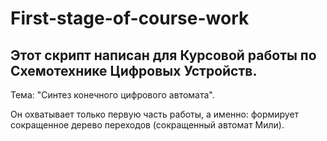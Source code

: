# First-stage-of-course-work
<h2>Этот скрипт написан для Курсовой работы по Схемотехнике Цифровых Устройств.</h2>
<p>Тема: "Синтез конечного цифрового автомата".</p>
<p>Он охватывает только первую часть работы, а именно: формирует сокращенное дерево переходов (сокращенный автомат Мили).</p>
